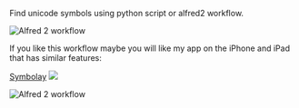 Find unicode symbols using python script or alfred2 workflow.

![Alfred 2 workflow](http://procrastinationlog.net/images/uss2.png)


If you like this workflow maybe you will like my app on the iPhone and iPad that has similar features:

[Symbolay](http://symbolay.com)
![](http://procrastinationlog.net/images/symbolay.png)

![Alfred 2 workflow](http://procrastinationlog.net/images/uss1.png)
